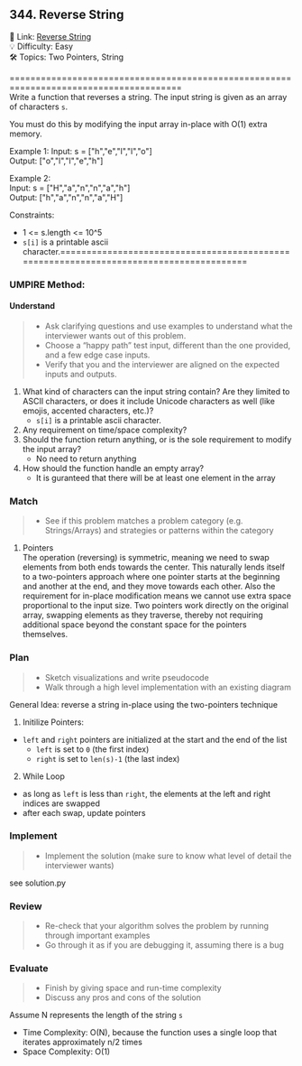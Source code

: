 ## 344. Reverse String
🔗  Link: [Reverse String](https://leetcode.com/problems/reverse-string/description/)<br>
💡 Difficulty: Easy<br>
🛠️ Topics: Two Pointers, String<br>

=======================================================================================<br>
Write a function that reverses a string. The input string is given as an array of characters `s`.<br>

You must do this by modifying the input array in-place with O(1) extra memory.<br>

Example 1:
Input: s = ["h","e","l","l","o"]<br>
Output: ["o","l","l","e","h"]<br>


Example 2:<br>
Input: s = ["H","a","n","n","a","h"]<br>
Output: ["h","a","n","n","a","H"]<br>



Constraints:<br>
- 1 <= s.length <= 10^5
- `s[i]` is a printable ascii character.=======================================================================================<br>
### UMPIRE Method:
#### Understand

> - Ask clarifying questions and use examples to understand what the interviewer wants out of this problem.
> - Choose a “happy path” test input, different than the one provided, and a few edge case inputs. 
> - Verify that you and the interviewer are aligned on the expected inputs and outputs.
1. What kind of characters can the input string contain? Are they limited to ASCII characters, or does it include Unicode characters as well (like emojis, accented characters, etc.)?
    - `s[i]` is a printable ascii character.
2. Any requirement on time/space complexity? 
3. Should the function return anything, or is the sole requirement to modify the input array?
    - No need to return anything
4. How should the function handle an empty array?
    - It is guranteed that there will be at least one element in the array

### Match
> - See if this problem matches a problem category (e.g. Strings/Arrays) and strategies or patterns within the category


1.  Pointers <br>
The operation (reversing) is symmetric, meaning we need to swap elements from both ends towards the center. This naturally lends itself to a two-pointers approach where one pointer starts at the beginning and another at the end, and they move towards each other. Also the requirement for in-place modification means we cannot use extra space proportional to the input size. Two pointers work directly on the original array, swapping elements as they traverse, thereby not requiring additional space beyond the constant space for the pointers themselves.

### Plan
> - Sketch visualizations and write pseudocode
> - Walk through a high level implementation with an existing diagram

General Idea: reverse a string in-place using the two-pointers technique

1. Initilize Pointers:
- `left` and `right` pointers are initialized at the start and the end of the list
    - `left` is set to `0` (the first index)
    - `right` is set to `len(s)-1` (the last index)
2. While Loop
- as long as `left` is less than `right`, the elements at the left and right indices are swapped
- after each swap, update pointers

### Implement
> - Implement the solution (make sure to know what level of detail the interviewer wants)

see solution.py

### Review
> - Re-check that your algorithm solves the problem by running through important examples
> - Go through it as if you are debugging it, assuming there is a bug
### Evaluate
> - Finish by giving space and run-time complexity
> - Discuss any pros and cons of the solution

Assume N represents the length of the string `s`


- Time Complexity: O(N), because the function uses a single loop that iterates approximately n/2 times 
- Space Complexity: O(1)
